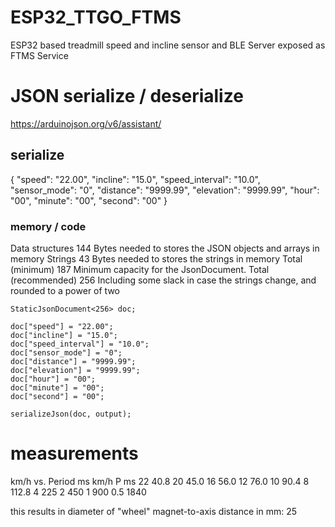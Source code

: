 # ESP32_TTGO_FTMS
ESP32 based treadmill speed and incline sensor and BLE Server exposed as FTMS Service


# JSON serialize / deserialize
https://arduinojson.org/v6/assistant/

## serialize
{
  "speed": "22.00",
  "incline": "15.0",
  "speed_interval": "10.0",
  "sensor_mode": "0",
  "distance": "9999.99",
  "elevation": "9999.99",
  "hour": "00",
  "minute": "00",
  "second": "00"
}

### memory / code
Data structures	144	Bytes needed to stores the JSON objects and arrays in memory 
Strings	43	Bytes needed to stores the strings in memory 
Total (minimum)	187	Minimum capacity for the JsonDocument.
Total (recommended)	256	Including some slack in case the strings change, and rounded to a power of two

```
StaticJsonDocument<256> doc;

doc["speed"] = "22.00";
doc["incline"] = "15.0";
doc["speed_interval"] = "10.0";
doc["sensor_mode"] = "0";
doc["distance"] = "9999.99";
doc["elevation"] = "9999.99";
doc["hour"] = "00";
doc["minute"] = "00";
doc["second"] = "00";

serializeJson(doc, output);
```

# measurements

km/h vs. Period ms
km/h 	 P ms
22	  40.8
20	  45.0
16	  56.0
12	  76.0
10	  90.4
 8	 112.8
 4	 225
 2	 450
 1	 900
 0.5	1840

this results in diameter of "wheel" magnet-to-axis distance in mm: 25
